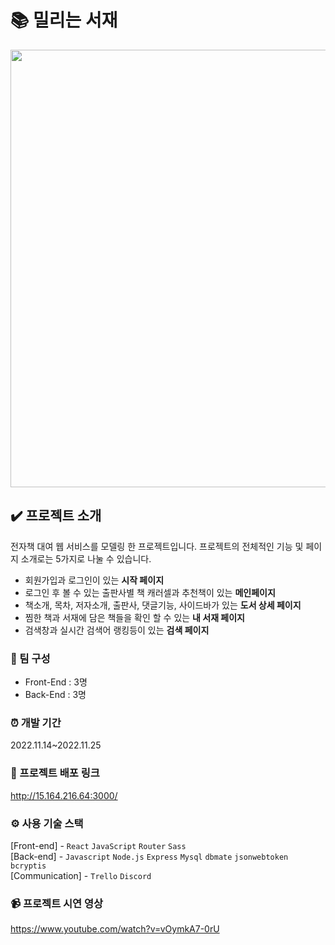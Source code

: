 # 📚 밀리는 서재
<img width="700" src="https://user-images.githubusercontent.com/111855150/223713886-ba35eadf-bd4a-4ffc-a943-19bcfbd2c8dd.jpg">

## ✔️ 프로젝트 소개

전자책 대여 웹 서비스를 모델링 한 프로젝트입니다. 
프로젝트의 전체적인 기능 및 페이지 소개로는 5가지로 나눌 수 있습니다.

- 회원가입과 로그인이 있는 **시작 페이지**
- 로그인 후 볼 수 있는 출판사별 책 캐러셀과 추천책이 있는 **메인페이지**
- 책소개, 목차, 저자소개, 출판사, 댓글기능, 사이드바가 있는 **도서 상세 페이지**
- 찜한 책과 서재에 담은 책들을 확인 할 수 있는 **내 서재 페이지**
- 검색창과 실시간 검색어 랭킹등이 있는 **검색 페이지**

### 👫 팀 구성
- Front-End : 3명
- Back-End : 3명


### ⏰ 개발 기간
2022.11.14~2022.11.25


### 🔗 프로젝트 배포 링크
http://15.164.216.64:3000/


### ⚙️ 사용 기술 스택
[Front-end] - `React` `JavaScript` `Router` `Sass` <br>
[Back-end] - `Javascript` `Node.js` `Express` `Mysql` `dbmate` `jsonwebtoken` `bcryptis` <br>
[Communication] - `Trello` `Discord`


### 📹 프로젝트 시연 영상

https://www.youtube.com/watch?v=vOymkA7-0rU
